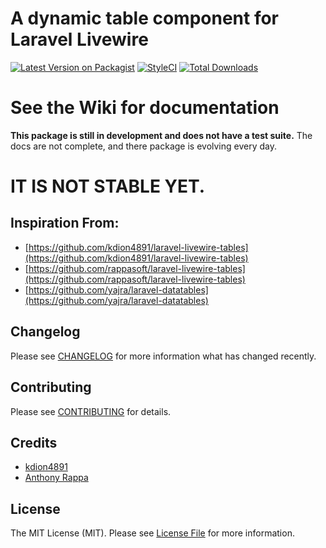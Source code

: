 # A dynamic table component for Laravel Livewire

[![Latest Version on Packagist](https://img.shields.io/packagist/v/tanthammar/tall-data-table.svg?style=flat-square)](https://packagist.org/packages/tanthammar/tall-data-table)
[![StyleCI](https://styleci.io/repos/250246992/shield?style=plastic)](https://github.styleci.io/repos/250246992)
[![Total Downloads](https://img.shields.io/packagist/dt/tanthammar/tall-data-table.svg?style=flat-square)](https://packagist.org/packages/tanthammar/tall-data-table)

# See the Wiki for documentation
**This package is still in development and does not have a test suite.**
The docs are not complete, and there package is evolving every day. 

# IT IS NOT STABLE YET.


## Inspiration From:

- [https://github.com/kdion4891/laravel-livewire-tables](https://github.com/kdion4891/laravel-livewire-tables)
- [https://github.com/rappasoft/laravel-livewire-tables](https://github.com/rappasoft/laravel-livewire-tables)
- [https://github.com/yajra/laravel-datatables](https://github.com/yajra/laravel-datatables)

## Changelog

Please see [CHANGELOG](CHANGELOG.md) for more information what has changed recently.

## Contributing

Please see [CONTRIBUTING](CONTRIBUTING.md) for details.


## Credits

- [kdion4891](https://github.com/kdion4891)
- [Anthony Rappa](https://github.com/rappasoft)

## License

The MIT License (MIT). Please see [License File](LICENSE.md) for more information.
